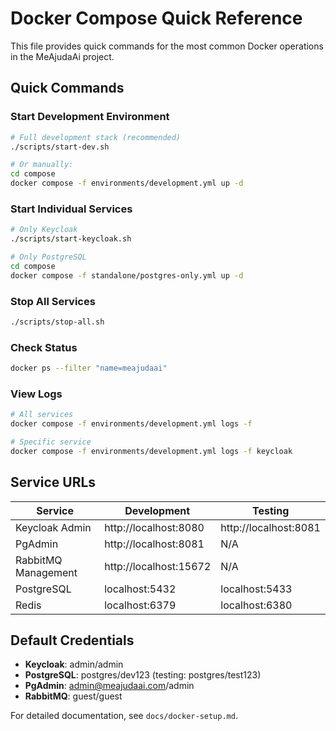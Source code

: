 # Docker Compose Quick Reference

This file provides quick commands for the most common Docker operations in the MeAjudaAi project.

## Quick Commands

### Start Development Environment
```bash
# Full development stack (recommended)
./scripts/start-dev.sh

# Or manually:
cd compose
docker compose -f environments/development.yml up -d
```

### Start Individual Services
```bash
# Only Keycloak
./scripts/start-keycloak.sh

# Only PostgreSQL
cd compose
docker compose -f standalone/postgres-only.yml up -d
```

### Stop All Services
```bash
./scripts/stop-all.sh
```

### Check Status
```bash
docker ps --filter "name=meajudaai"
```

### View Logs
```bash
# All services
docker compose -f environments/development.yml logs -f

# Specific service
docker compose -f environments/development.yml logs -f keycloak
```

## Service URLs

| Service | Development | Testing |
|---------|-------------|---------|
| Keycloak Admin | http://localhost:8080 | http://localhost:8081 |
| PgAdmin | http://localhost:8081 | N/A |
| RabbitMQ Management | http://localhost:15672 | N/A |
| PostgreSQL | localhost:5432 | localhost:5433 |
| Redis | localhost:6379 | localhost:6380 |

## Default Credentials

- **Keycloak**: admin/admin
- **PostgreSQL**: postgres/dev123 (testing: postgres/test123)
- **PgAdmin**: admin@meajudaai.com/admin
- **RabbitMQ**: guest/guest

For detailed documentation, see `docs/docker-setup.md`.